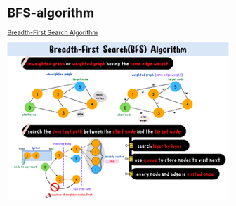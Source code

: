 # BFS-algorithm
[Breadth-First Search Algorithm](https://yuminlee2.medium.com/breadth-first-search-bfs-algorithm-b93ef5258c4d)

![BFS-Algorithm-summary-card](https://github.com/ClaireLee22/BFS-algorithm/blob/main/images/Breadth-First%20Search%20Algorithm.png)
